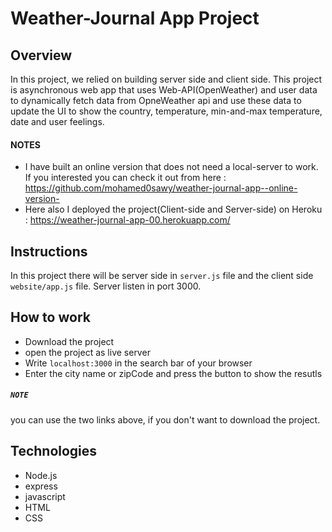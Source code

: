 # Weather-Journal App Project

## Overview

In this project, we relied on building server side and client side. This project is asynchronous web app that uses Web-API(OpenWeather) and user data to dynamically fetch data from OpneWeather api and use these data to update the UI to
show the country, temperature, min-and-max temperature, date and user feelings. 
#### NOTES 
* I have built an online version that does not need a local-server to work. If you interested you can check it out from here :
https://github.com/mohamed0sawy/weather-journal-app--online-version-
* Here also I deployed the project(Client-side and Server-side) on Heroku :
https://weather-journal-app-00.herokuapp.com/

## Instructions

In this project there will be server side in `server.js` file and the client side `website/app.js` file. Server listen in port 3000.

## How to work
* Download the project
* open the project as live server
* Write `localhost:3000` in the search bar of your browser
* Enter the city name or zipCode and press the button to show the resutls
##### `NOTE`
you can use the two links above, if you don't want to download the project.

## Technologies
* Node.js
* express
* javascript
* HTML
* CSS
